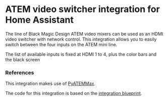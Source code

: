 # ATEM video switcher integration for Home Assistant

The line of Black Magic Design ATEM video mixers can be used as an HDMI video switcher with network control. This integration allows you to easily switch between the four inputs on the ATEM mini line.

The list of available inputs is fixed at HDMI 1 to 4, plus the color bars and the black screen

### References

This integration makes use of [PyATEMMax](https://clvlabs.github.io/PyATEMMax/).

The code for this integration is based on the [integration blueprint](https://github.com/ludeeus/integration_blueprint/tree/main).
